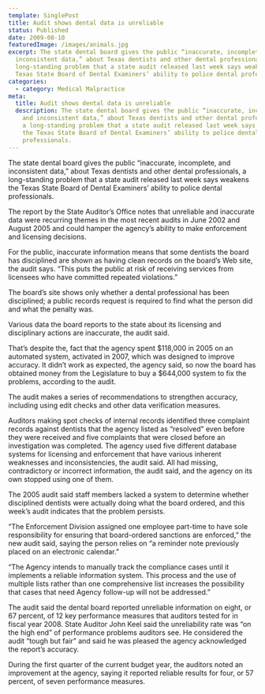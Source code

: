 ```yaml
---
template: SinglePost
title: Audit shows dental data is unreliable
status: Published
date: 2009-08-10
featuredImage: /images/animals.jpg
excerpt: The state dental board gives the public “inaccurate, incomplete, and
  inconsistent data,” about Texas dentists and other dental professionals, a
  long-standing problem that a state audit released last week says weakens the
  Texas State Board of Dental Examiners’ ability to police dental professionals.
categories:
  - category: Medical Malpractice
meta:
  title: Audit shows dental data is unreliable
  description: The state dental board gives the public “inaccurate, incomplete,
    and inconsistent data,” about Texas dentists and other dental professionals,
    a long-standing problem that a state audit released last week says weakens
    the Texas State Board of Dental Examiners’ ability to police dental
    professionals.
---
```

<!--StartFragment-->

The state dental board gives the public “inaccurate, incomplete, and inconsistent data,” about Texas dentists and other dental professionals, a long-standing problem that a state audit released last week says weakens the Texas State Board of Dental Examiners’ ability to police dental professionals.

The report by the State Auditor’s Office notes that unreliable and inaccurate data were recurring themes in the most recent audits in June 2002 and August 2005 and could hamper the agency’s ability to make enforcement and licensing decisions.

For the public, inaccurate information means that some dentists the board has disciplined are shown as having clean records on the board’s Web site, the audit says. “This puts the public at risk of receiving services from licensees who have committed repeated violations.”

The board’s site shows only whether a dental professional has been disciplined; a public records request is required to find what the person did and what the penalty was.

Various data the board reports to the state about its licensing and disciplinary actions are inaccurate, the audit said.

That’s despite the, fact that the agency spent $118,000 in 2005 on an automated system, activated in 2007, which was designed to improve accuracy. It didn’t work as expected, the agency said, so now the board has obtained money from the Legislature to buy a $644,000 system to fix the problems, according to the audit.

The audit makes a series of recommendations to strengthen accuracy, including using edit checks and other data verification measures.

Auditors making spot checks of internal records identified three complaint records against dentists that the agency listed as “resolved” even before they were received and five complaints that were closed before an investigation was completed. The agency used five different database systems for licensing and enforcement that have various inherent weaknesses and inconsistencies, the audit said. All had missing, contradictory or incorrect information, the audit said, and the agency on its own stopped using one of them.

The 2005 audit said staff members lacked a system to determine whether disciplined dentists were actually doing what the board ordered, and this week’s audit indicates that the problem persists.

“The Enforcement Division assigned one employee part-time to have sole responsibility for ensuring that board-ordered sanctions are enforced,” the new audit said, saying the person relies on “a reminder note previously placed on an electronic calendar.”

“The Agency intends to manually track the compliance cases until it implements a reliable information system. This process and the use of multiple lists rather than one comprehensive list increases the possibility that cases that need Agency follow-up will not be addressed.”

The audit said the dental board reported unreliable information on eight, or 67 percent, of 12 key performance measures that auditors tested for in fiscal year 2008. State Auditor John Keel said the unreliability rate was “on the high end” of performance problems auditors see. He considered the audit “tough but fair” and said he was pleased the agency acknowledged the report’s accuracy.

During the first quarter of the current budget year, the auditors noted an improvement at the agency, saying it reported reliable results for four, or 57 percent, of seven performance measures.

<!--EndFragment-->
